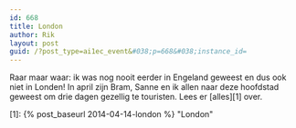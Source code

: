 ```yaml
---
id: 668
title: London
author: Rik
layout: post
guid: /?post_type=ai1ec_event&#038;p=668&#038;instance_id=
---
```

Raar maar waar: ik was nog nooit eerder in Engeland geweest en dus ook niet in Londen! In april zijn Bram, Sanne en ik allen naar deze hoofdstad geweest om drie dagen gezellig te touristen. Lees er [alles][1] over.

 [1]: {% post_baseurl 2014-04-14-london %} "London"